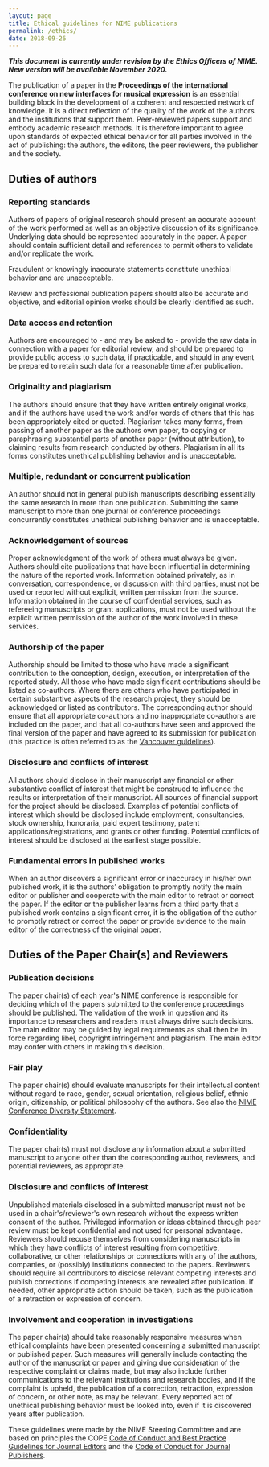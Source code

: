 ```yaml
---
layout: page
title: Ethical guidelines for NIME publications
permalink: /ethics/
date: 2018-09-26
---
```


***This document is currently under revision by the Ethics Officers of NIME. New version will be available November 2020.***

The publication of a paper in the **Proceedings of the international conference on new interfaces for musical expression** is an essential building block in the development of a coherent and respected network of knowledge. It is a direct reflection of the quality of the work of the authors and the institutions that support them. Peer-reviewed papers support and embody academic research methods. It is therefore important to agree upon standards of expected ethical behavior for all parties involved in the act of publishing: the authors, the editors, the peer reviewers, the publisher and the society.

## Duties of authors

### Reporting standards

Authors of papers of original research should present an accurate account of the work performed as well as an objective discussion of its significance. Underlying data should be represented accurately in the paper. A paper should contain sufficient detail and references to permit others to validate and/or replicate the work.

Fraudulent or knowingly inaccurate statements constitute unethical behavior and are unacceptable.

Review and professional publication papers should also be accurate and objective, and editorial opinion works should be clearly identified as such.

### Data access and retention

Authors are encouraged to - and may be asked to - provide the raw data in connection with a paper for editorial review, and should be prepared to provide public access to such data, if practicable, and should in any event be prepared to retain such data for a reasonable time after publication.

### Originality and plagiarism

The authors should ensure that they have written entirely original works, and if the authors have used the work and/or words of others that this has been appropriately cited or quoted. Plagiarism takes many forms, from passing of another paper as the authors own paper, to copying or paraphrasing substantial parts of another paper (without attribution), to claiming results from research conducted by others. Plagiarism in all its forms constitutes unethical publishing behavior and is unacceptable.

### Multiple, redundant or concurrent publication

An author should not in general publish manuscripts describing essentially the same research in more than one publication. Submitting the same manuscript to more than one journal or conference proceedings concurrently constitutes unethical publishing behavior and is unacceptable.

### Acknowledgement of sources

Proper acknowledgment of the work of others must always be given. Authors should cite publications that have been influential in determining the nature of the reported work. Information obtained privately, as in conversation, correspondence, or discussion with third parties, must not be used or reported without explicit, written permission from the source. Information obtained in the course of confidential services, such as refereeing manuscripts or grant applications, must not be used without the explicit written permission of the author of the work involved in these services.

### Authorship of the paper

Authorship should be limited to those who have made a significant contribution to the conception, design, execution, or interpretation of the reported study. All those who have made significant contributions should be listed as co-authors. Where there are others who have participated in certain substantive aspects of the research project, they should be acknowledged or listed as contributors. The corresponding author should ensure that all appropriate co-authors and no inappropriate co-authors are included on the paper, and that all co-authors have seen and approved the final version of the paper and have agreed to its submission for publication (this practice is often referred to as the [Vancouver guidelines](http://www.icmje.org/recommendations/browse/roles-and-responsibilities/defining-the-role-of-authors-and-contributors.html#two)).

### Disclosure and conflicts of interest

All authors should disclose in their manuscript any financial or other substantive conflict of interest that might be construed to influence the results or interpretation of their manuscript. All sources of financial support for the project should be disclosed. Examples of potential conflicts of interest which should be disclosed include employment, consultancies, stock ownership, honoraria, paid expert testimony, patent applications/registrations, and grants or other funding. Potential conflicts of interest should be disclosed at the earliest stage possible.

### Fundamental errors in published works

When an author discovers a significant error or inaccuracy in his/her own published work, it is the authors’ obligation to promptly notify the main editor or publisher and cooperate with the main editor to retract or correct the paper. If the editor or the publisher learns from a third party that a published work contains a significant error, it is the obligation of the author to promptly retract or correct the paper or provide evidence to the main editor of the correctness of the original paper.

## Duties of the Paper Chair(s) and Reviewers

### Publication decisions

The paper chair(s) of each year's NIME conference is responsible for deciding which of the papers submitted to the conference proceedings should be published. The validation of the work in question and its importance to researchers and readers must always drive such decisions. The main editor may be guided by legal requirements as shall then be in force regarding libel, copyright infringement and plagiarism. The main editor may confer with others in making this decision.

### Fair play

The paper chair(s) should evaluate manuscripts for their intellectual content without regard to race, gender, sexual orientation, religious belief, ethnic origin, citizenship, or political philosophy of the authors. See also the [NIME Conference Diversity Statement](http://www.nime.org/diversity/).

### Confidentiality

The paper chair(s) must not disclose any information about a submitted manuscript to anyone other than the corresponding author, reviewers, and potential reviewers, as appropriate.

### Disclosure and conflicts of interest

Unpublished materials disclosed in a submitted manuscript must not be used in a chair's/reviewer's own research without the express written consent of the author. Privileged information or ideas obtained through peer review must be kept confidential and not used for personal advantage. Reviewers should recuse themselves from considering manuscripts in which they have conflicts of interest resulting from competitive, collaborative, or other relationships or connections with any of the authors, companies, or (possibly) institutions connected to the papers. Reviewers should require all contributors to disclose relevant competing interests and publish corrections if competing interests are revealed after publication. If needed, other appropriate action should be taken, such as the publication of a retraction or expression of concern.

### Involvement and cooperation in investigations

The paper chair(s) should take reasonably responsive measures when ethical complaints have been presented concerning a submitted manuscript or published paper. Such measures will generally include contacting the author of the manuscript or paper and giving due consideration of the respective complaint or claims made, but may also include further communications to the relevant institutions and research bodies, and if the complaint is upheld, the publication of a correction, retraction, expression of concern, or other note, as may be relevant. Every reported act of unethical publishing behavior must be looked into, even if it is discovered years after publication.

These guidelines were made by the NIME Steering Committee and are based on principles the COPE [Code of Conduct and Best Practice Guidelines for Journal Editors](http://publicationethics.org/files/Code%20of%20Conduct_2.pdf) and the [Code of Conduct for Journal Publishers](http://publicationethics.org/files/Code%20of%20conduct%20for%20publishers%20FINAL_1_0_0.pdf).
